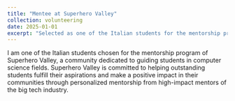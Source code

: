 ```yaml
---
title: "Mentee at Superhero Valley"
collection: volunteering
date: 2025-01-01
excerpt: "Selected as one of the Italian students for the mentorship program of Superhero Valley, a community dedicated to guiding students in computer science fields."
---
```


I am one of the Italian students chosen for the mentorship program of Superhero Valley, a community dedicated to guiding students in computer science fields. Superhero Valley is committed to helping outstanding students fulfill their aspirations and make a positive impact in their communities through personalized mentorship from high-impact mentors of the big tech industry.